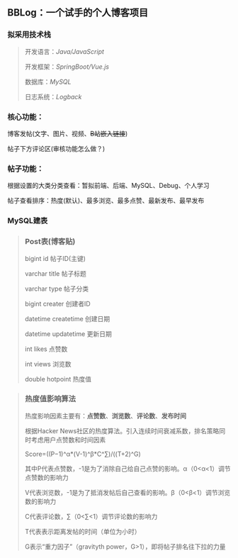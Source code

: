 ## BBLog：一个试手的个人博客项目
### 拟采用技术栈
> 开发语言：*Java/JavaScript*
> 
> 开发框架：*SpringBoot/Vue.js*
> 
> 数据库：*MySQL*
> 
> 日志系统：*Logback* 

### 核心功能：
博客发帖(文字、图片、视频、~~B站嵌入链接~~)

帖子下方评论区(审核功能怎么做？)

### 帖子功能：
根据设置的大类分类查看：暂拟前端、后端、MySQL、Debug、个人学习

帖子查看排序：热度(默认)、最多浏览、最多点赞、最新发布、最早发布
### MySQL建表
> ### Post表(博客贴)
> bigint id 帖子ID(主键)
> 
> varchar title 帖子标题
> 
> varchar type 帖子分类
> 
> bigint creater 创建者ID
> 
> datetime createtime 创建日期
> 
> datetime updatetime 更新日期
> 
> int likes 点赞数
> 
> int views 浏览数
> 
> double hotpoint 热度值

> ### 热度值影响算法
> 热度影响因素主要有：__点赞数__、__浏览数__、__评论数__、__发布时间__
> 
> 根据Hacker News社区的热度算法。引入连续时间衰减系数，排名策略同时考虑用户点赞数和时间因素
> 
> Score=((P−1)^α*(V-1)^β*C^∑)/((T+2)^G)
> 
> 其中P代表点赞数，-1是为了消除自己给自己点赞的影响。α（0<α<1）调节点赞数的影响力
>
> V代表浏览数，-1是为了抵消发帖后自己查看的影响。β（0<β<1）调节浏览数的影响力
> 
> C代表评论数，∑（0<∑<1）调节评论数的影响力
> 
>T代表表示距离发帖的时间（单位为小时）
> 
> G表示“重力因子”（gravityth power，G>1），即将帖子排名往下拉的力量





